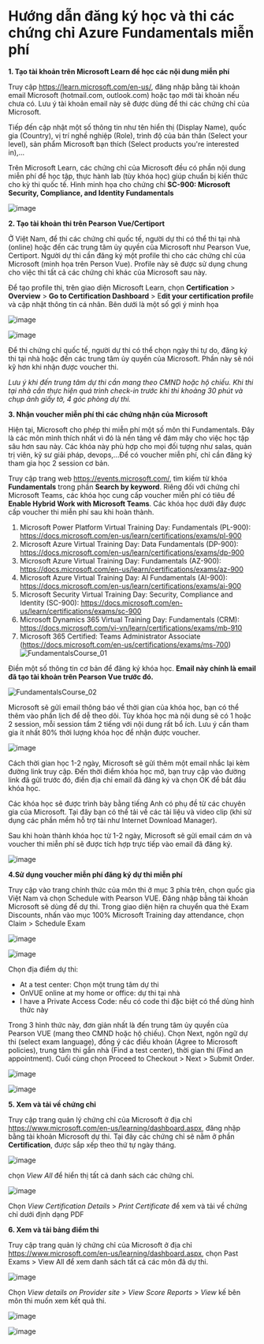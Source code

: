 # Hướng dẫn đăng ký học và thi các chứng chỉ Azure Fundamentals miễn phí 

**1. Tạo tài khoản trên Microsoft Learn để học các nội dung miễn phí**

Truy cập https://learn.microsoft.com/en-us/, đăng nhập bằng tài khoản email Microsoft (hotmail.com, outlook.com) hoặc tạo mới tài khoản nếu chưa có. Lưu ý tài khoản email này sẽ được dùng để thi các chứng chỉ của Microsoft. 

Tiếp đến cập nhật một số thông tin như tên hiển thị (Display Name), quốc gia (Country), vị trí nghề nghiệp (Role), trình độ của bản thân (Select your level), sản phẩm Microsoft bạn thích (Select products you're interested in),...

Trên Microsoft Learn, các chứng chỉ của Microsoft đều có phần nội dung miễn phí để học tập, thực hành lab (tùy khóa học) giúp chuẩn bị kiến thức cho kỳ thi quốc tế. Hình minh họa cho chứng chỉ **SC-900: Microsoft Security, Compliance, and Identity Fundamentals**

![image](https://user-images.githubusercontent.com/102139186/160832058-9492dc02-39d1-4214-9cf2-bc1611f25533.png)




**2. Tạo tài khoản thi trên Pearson Vue/Certiport**

Ở Việt Nam, để thi các chứng chỉ quốc tế, người dự thi có thể thi tại nhà (online) hoặc đến các trung tâm ủy quyền của Microsoft như Pearson Vue, Certiport. Người dự thi cần đăng ký một profile thi cho các chứng chỉ của Microsoft (minh họa trên Person Vue). Profile này sẽ được sử dụng chung cho việc thi tất cả các chứng chỉ khác của Microsoft sau này. 

Để tạo profile thi, trên giao diện Microsoft Learn, chọn **Certification** > **Overview** > **Go to Certification Dashboard** > E**dit your certification profil**e và cập nhật thông tin cá nhân. Bên dưới là một số gợi ý minh họa

![image](https://user-images.githubusercontent.com/102139186/160832614-78b58ac8-8c3a-4655-9e32-f4eaacd46561.png)

![image](https://user-images.githubusercontent.com/102139186/160860032-e2cf073a-b3b0-4b90-b531-a09cd9e1da9c.png)


Để thi chứng chỉ quốc tế, người dự thi có thể chọn ngày thi tự do, đăng ký thi tại nhà hoặc đến các trung tâm ủy quyền của Microsoft. Phần này sẽ nói kỹ hơn khi nhận được voucher thi.

*Lưu ý khi đến trung tâm dự thi cần mang theo CMND hoặc hộ chiếu. Khi thi tại nhà cần thực hiện quá trình check-in trước khi thi khoảng 30 phút và chụp ảnh giấy tờ, 4 góc phòng dự thi.*


**3. Nhận voucher miễn phí thi các chứng nhận của Microsoft**

Hiện tại, Microsoft cho phép thi miễn phí một số môn thi Fundamentals. Đây là các môn mình thích nhất vì đó là nền tảng về đám mây cho việc học tập sâu hơn sau này. Các khóa này phù hợp cho mọi đối tượng như salas, quản trị viên, kỹ sư giải pháp, devops,...Để có voucher miễn phí, chỉ cần đăng ký tham gia học 2 session cơ bản. 

Truy cập trang web https://events.microsoft.com/, tìm kiếm từ khóa **Fundamentals** trong phần **Search by keyword**. Riêng đối với chứng chỉ Microsoft Teams, các khóa học cung cấp voucher miễn phí có tiêu đề **Enable Hybrid Work with Microsoft Teams**. Các khóa học dưới đây được cấp voucher thi miễn phí sau khi hoàn thành.
1. Microsoft Power Platform Virtual Training Day: Fundamentals (PL-900): https://docs.microsoft.com/en-us/learn/certifications/exams/pl-900
2. Microsoft Azure Virtual Training Day: Data Fundamentals (DP-900): https://docs.microsoft.com/en-us/learn/certifications/exams/dp-900
3. Microsoft Azure Virtual Training Day: Fundamentals (AZ-900): https://docs.microsoft.com/en-us/learn/certifications/exams/az-900
4. Microsoft Azure Virtual Training Day: AI Fundamentals (AI-900): https://docs.microsoft.com/en-us/learn/certifications/exams/ai-900
5. Microsoft Security Virtual Training Day: Security, Compliance and Identity (SC-900): https://docs.microsoft.com/en-us/learn/certifications/exams/sc-900
6. Microsoft Dynamics 365 Virtual Training Day: Fundamentals (CRM): https://docs.microsoft.com/vi-vn/learn/certifications/exams/mb-910
7. Microsoft 365 Certified: Teams Administrator Associate (https://docs.microsoft.com/en-us/certifications/exams/ms-700)
![FundamentalsCourse_01](https://user-images.githubusercontent.com/102139186/159437531-e75c6b9c-8fc2-434a-8eea-455c7c598971.png)


Điền một số thông tin cơ bản để đăng ký khóa học. **Email này chính là email đã tạo tài khoản trên Pearson Vue trước đó.** 

![FundamentalsCourse_02](https://user-images.githubusercontent.com/102139186/159438492-69d070b1-d90b-425f-86a3-4aecce2da5fe.png)



Microsoft sẽ gửi email thông báo về thời gian của khóa học, bạn có thể thêm vào phần lịch để dễ theo dõi. Tùy khóa học mà nội dung sẽ có 1 hoặc 2 session, mỗi session tầm 2 tiếng với nội dung rất bổ ích. Lưu ý cần tham gia ít nhất 80% thời lượng khóa học để nhận được voucher. 

![image](https://user-images.githubusercontent.com/102139186/159440618-327376a6-c1ff-4883-9bc8-703c163e6e7a.png)


Cách thời gian học 1-2 ngày, Microsoft sẽ gửi thêm một email nhắc lại kèm đường link truy cập. Đến thời điểm khóa học mở, bạn truy cập vào đường link đã gửi trước đó, điền địa chỉ email đã đăng ký và chọn OK để bắt đầu khóa học. 

Các khóa học sẽ được trình bày bằng tiếng Anh có phụ đề từ các chuyên gia của Microsoft. Tại đây bạn có thể tải về các tài liệu và video clip (khi sử dụng các phần mềm hỗ trợ tải như Internet Download Manager).  

Sau khi hoàn thành khóa học từ 1-2 ngày, Microsoft sẽ gửi email cám ơn và voucher thi miễn phí sẽ được tích hợp trực tiếp vào email đã đăng ký. 

![image](https://user-images.githubusercontent.com/102139186/160320926-b3c1fd0e-a56f-43f3-a370-924670c2168e.png)

**4.Sử dụng voucher miễn phí đăng ký dự thi miễn phí**

Truy cập vào trang chính thức của môn thi ở mục 3 phía trên, chọn quốc gia Việt Nam và chọn Schedule with Pearson VUE. Đăng nhập bằng tài khoản Microsoft sẽ dùng để dự thi. Trong giao diện hiện ra chuyển qua thẻ Exam Discounts, nhấn vào mục 100% Microsoft Training day attendance, chọn Claim > Schedule Exam

![image](https://user-images.githubusercontent.com/102139186/163976847-877a6e61-eb6a-4b43-9538-6fc306ff2e2d.png)

![image](https://user-images.githubusercontent.com/102139186/163977592-468b17a7-18c1-4183-8183-720fd24a5225.png)

Chọn địa điểm dự thi: 
- At a test center: Chọn một trung tâm dự thi
- OnVUE online at my home or office: dự thi tại nhà
- I have a Private Access Code: nếu có code thi đặc biệt có thể dùng hình thức này

Trong 3 hình thức này, đơn giản nhất là đến trung tâm ủy quyền của Pearson VUE (mang theo CMND hoặc hộ chiếu). 
Chọn Next, ngôn ngữ dự thi (select exam language), đồng ý các điều khoản (Agree to Microsoft policies), trung tâm thi gần nhà (Find a test center), thời gian thi (Find an appointment). Cuối cùng chọn Proceed to Checkout > Next > Submit Order. 

![image](https://user-images.githubusercontent.com/102139186/163978075-ee51ec67-f37d-4a5f-bca3-e46bd3922402.png)

![image](https://user-images.githubusercontent.com/102139186/163979874-03bffc37-ad3c-45fc-8cd6-a63d9ff9f7e4.png)

**5. Xem và tải về chứng chỉ**

Truy cập trang quản lý chứng chỉ của Microsoft ở địa chỉ https://www.microsoft.com/en-us/learning/dashboard.aspx, đăng nhập bằng tài khoản Microsoft dự thi. Tại đây các chứng chỉ sẽ nằm ở phần **Certification**, được sắp xếp theo thứ tự ngày tháng. 

![image](https://user-images.githubusercontent.com/102139186/191142933-6ff182d8-e1c6-49da-b659-12d420f51eb1.png)

chọn _View All_ để hiển thị tất cả danh sách các chứng chỉ. 

![image](https://user-images.githubusercontent.com/102139186/191143050-6c2fcbf0-a74a-4776-b743-be6f41f081fc.png)

Chọn _View Certification Details_ > _Print Certificate_ để xem và tải về chứng chỉ dưới định dạng PDF

**6. Xem và tải bảng điểm thi**

Truy cập trang quản lý chứng chỉ của Microsoft ở địa chỉ https://www.microsoft.com/en-us/learning/dashboard.aspx, chọn Past Exams > View All để xem danh sách tất cả các môn đã dự thi.

![image](https://user-images.githubusercontent.com/102139186/191144190-b2caab1e-1239-4f33-b3f8-6492c4b13459.png)

Chọn _View details on Provider site_ > _View Score Reports_ > _View_ kế bên môn thi muốn xem kết quả thi. 

![image](https://user-images.githubusercontent.com/102139186/191144613-9a0e3a87-104a-4e3a-8095-4914f6702e47.png)



![image](https://user-images.githubusercontent.com/102139186/191144596-64c62b6f-1e68-47a1-9859-b2d271e40a6d.png)




